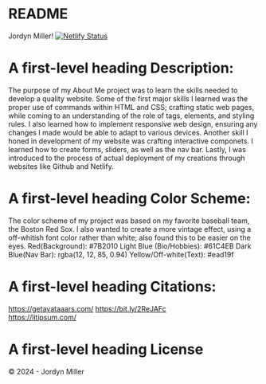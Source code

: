 # README

Jordyn Miller! 
[![Netlify Status](https://api.netlify.com/api/v1/badges/66287977-a44a-45a8-be5f-c7a23f0e596d/deploy-status)](https://app.netlify.com/sites/about-me-jordymill22/deploys) 

# A first-level heading Description:
The purpose of my About Me project was to learn the skills needed to develop a quality website. Some of the first major skills I learned was the proper use of commands within HTML and CSS; crafting static web pages, while coming to an understanding of the role of tags, elements, and styling rules. I also learned how to implement responsive web design, ensuring any changes I made would be able to adapt to various devices. Another skill I honed in development of my website was crafting interactive componets. I learned how to create forms, sliders, as well as the nav bar. Lastly, I was introduced to the process of actual deployment of my creations through websites like Github and Netlify. 

# A first-level heading Color Scheme:
The color scheme of my project was based on my favorite baseball team, the Boston Red Sox. I also wanted to create a more vintage effect, using a off-whitish font color rather than white; also found this to be easier on the eyes. 
Red(Background): #7B2010 
Light Blue (Bio/Hobbies):  #61C4EB
Dark Blue(Nav Bar): rgba(12, 12, 85, 0.94)
Yellow/Off-white(Text): #ead19f

# A first-level heading Citations:
https://getavataaars.com/ 
https://bit.ly/2ReJAFc  
https://litipsum.com/ 

# A first-level heading License
© 2024 - Jordyn Miller